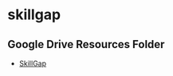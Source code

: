 # skillgap

## Google Drive Resources Folder

- [SkillGap](https://drive.google.com/drive/folders/1S2UORcG0-zEeWBiUJNSFX1j9GlCSS1ZC)
